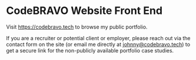 # CodeBRAVO Website Front End

Visit https://codebravo.tech to browse my public portfolio.

If you are a recruiter or potential client or employer, please reach out via the contact form on the site (or email me directly at johnny@codebravo.tech) to get a secure link for the non-publicly available portfolio case studies.
